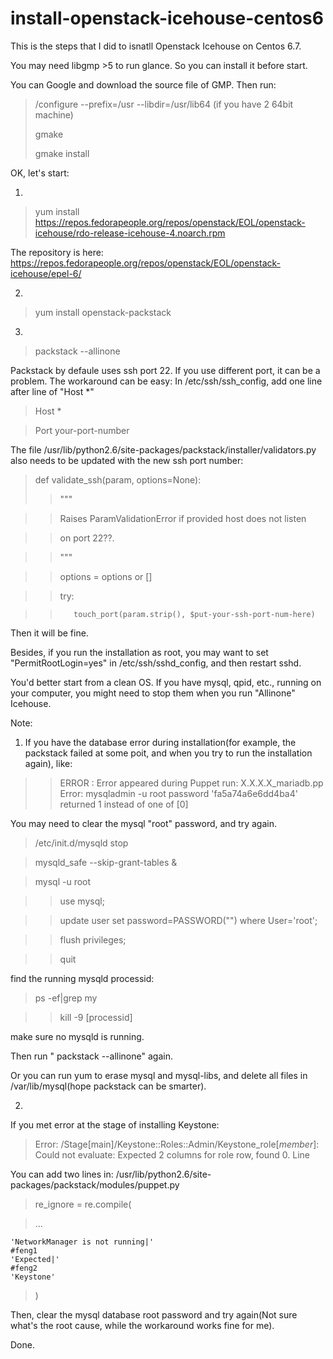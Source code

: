 # install-openstack-icehouse-centos6

This is the steps that I did to isnatll Openstack Icehouse on Centos 6.7.

You may need libgmp >5 to run glance. So you can install it before start.

You can Google  and download the source file of GMP. Then run:
  >/configure --prefix=/usr --libdir=/usr/lib64  (if you have 2 64bit machine)
  >
  >gmake
  >
  >gmake install
  
OK, let's start:

1. 
> yum install https://repos.fedorapeople.org/repos/openstack/EOL/openstack-icehouse/rdo-release-icehouse-4.noarch.rpm

The repository is here: https://repos.fedorapeople.org/repos/openstack/EOL/openstack-icehouse/epel-6/

2. 
> yum install openstack-packstack

3.

>packstack --allinone

Packstack by defaule uses ssh port 22. If you use different port, it can be a problem. The workaround can be easy:
In /etc/ssh/ssh_config, add one line after line of "Host *"

>Host *
 
 >    Port your-port-number

The file /usr/lib/python2.6/site-packages/packstack/installer/validators.py also needs to be updated with the new ssh port number:

>def validate_ssh(param, options=None):
>>    """

>>    Raises ParamValidationError if provided host does not listen

>>    on port 22??.

>>    """

>>    options = options or []

>>    try:

>>        touch_port(param.strip(), $put-your-ssh-port-num-here)

Then it will be fine.

Besides, if you run the installation as root, you may want to set "PermitRootLogin=yes" in /etc/ssh/sshd_config, and then restart sshd.

You'd better start from a clean OS. If you have mysql, qpid, etc., running on your computer, you might need to stop them when you run "Allinone" Icehouse.


Note:

1. If you have the database error during installation(for example, the packstack failed at some poit, and when you try to run the installation again), like:

>>ERROR : Error appeared during Puppet run: X.X.X.X_mariadb.pp
>>Error: mysqladmin -u root  password 'fa5a74a6e6dd4ba4' returned 1 instead of one of [0]

You may need to clear the mysql "root" password, and try again.

>/etc/init.d/mysqld stop

>mysqld_safe --skip-grant-tables &

>mysql -u root

>>use mysql;

>>update user set password=PASSWORD("") where User='root';

>>flush privileges;

>>quit

find the running mysqld processid:

>ps -ef|grep my

>>kill -9 [processid]

make sure no mysqld is running.

Then run " packstack --allinone" again.

Or you can run yum to erase mysql and mysql-libs, and delete all files in /var/lib/mysql(hope packstack can be smarter).

2.

If you met error at the stage of installing Keystone:

>Error: /Stage[main]/Keystone::Roles::Admin/Keystone_role[_member_]: Could not evaluate: Expected 2 columns for role row, found 0. Line

You can add two lines in: /usr/lib/python2.6/site-packages/packstack/modules/puppet.py

>re_ignore = re.compile(

>...

    'NetworkManager is not running|'
    #feng1
    'Expected|'
    #feng2
    'Keystone'
>)

Then, clear the mysql database root password and try again(Not sure what's the root cause, while the workaround works fine for me).

Done.


